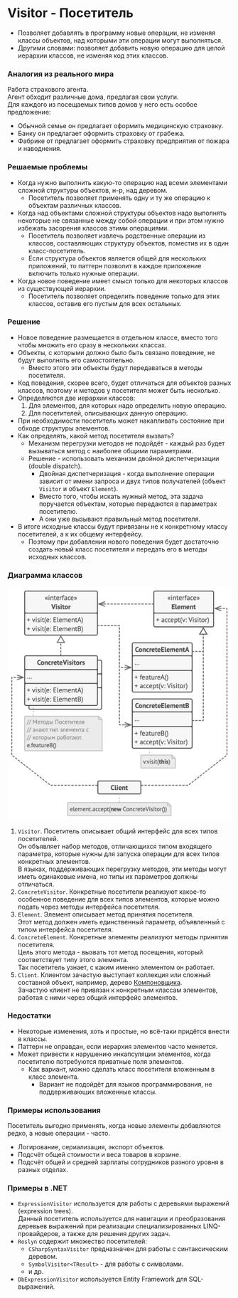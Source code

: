 ﻿# Visitor - Посетитель
* Позволяет добавлять в программу новые операции, не изменяя классы объектов, над которыми эти операции могут выполняться.
* Другими словами: позволяет добавить новую операцию для целой иерархии классов, не изменяя код этих классов.

### Аналогия из реального мира
Работа страхового агента.  
Агент обходит различные дома, предлагая свои услуги.  
Для каждого из посещаемых типов домов у него есть особое предложение:
* Обычной семье он предлагает оформить медицинскую страховку.
* Банку он предлагает оформить страховку от грабежа.
* Фабрике от предлагает оформить страховку предприятия от пожара и наводнения.

### Решаемые проблемы
* Когда нужно выполнить какую-то операцию над всеми элементами сложной структуры объектов, н-р, над деревом.
  * Посетитель позволяет применять одну и ту же операцию к объектам различных классов.
* Когда над объектами сложной структуры объектов надо выполнять некоторые не связанные между собой операции и при этом нужно избежать засорения классов этими операциями.
  * Посетитель позволяет извлечь родственные операции из классов, составляющих структуру объектов, поместив их в один класс-посетитель.
  * Если структура объектов является общей для нескольких приложений, то паттерн позволит в каждое приложение включить только нужные операции.
* Когда новое поведение имеет смысл только для некоторых классов из существующей иерархии.
  * Посетитель позволяет определить поведение только для этих классов, оставив его пустым для всех остальных.

### Решение
* Новое поведение размещается в отдельном классе, вместо того чтобы множить его сразу в нескольких классах.
* Объекты, с которыми должно было быть связано поведение, не будут выполнять его самостоятельно.
  * Вместо этого эти объекты будут передаваться в методы посетителя.
* Код поведения, скорее всего, будет отличаться для объектов разных классов, поэтому и методов у посетителя может быть несколько.
* Определяются две иерархии классов:
  1. Для элементов, для которых надо определить новую операцию.
  2. Для посетителей, описывающих данную операцию.
* При необходимости посетитель может накапливать состояние при обходе структуры элементов.
* Как определять, какой метод посетителя вызвать?
  * Механизм перегрузки методов не подойдёт - каждый раз будет вызываться метод с наиболее общими параметрами.
  * Решение - использовать механизм двойной диспетчеризации (double dispatch).
    * Двойная диспетчеризация - когда выполнение операции зависит от имени запроса и двух типов получателей (объект `Visitor` и объект `Element`).
    * Вместо того, чтобы искать нужный метод, эта задача поручается объектам, которые передаются в параметрах посетителю.
    * А они уже вызывают правильный метод посетителя.
* В итоге исходные классы будут привязаны не к конкретному классу посетителей, а к их общему интерфейсу.
  * Поэтому при добавлении нового поведения будет достаточно создать новый класс посетителя и передать его в методы исходных классов.

### Диаграмма классов
![Class diagram](Visitor.jpg)
1. `Visitor`. Посетитель описывает общий интерфейс для всех типов посетителей.  
Он объявляет набор методов, отличающихся типом входящего параметра, которые нужны для запуска операции для всех типов конкретных элементов.  
В языках, поддерживающих перегрузку методов, эти методы могут иметь одинаковые имена, но типы их параметров должны отличаться.
2. `ConcreteVisitor`. Конкретные посетители реализуют какое-то особенное поведение для всех типов элементов, которые можно подать через методы интерфейса посетителя.
3. `Element`. Элемент описывает метод принятия посетителя.  
Этот метод должен иметь единственный параметр, объявленный с типом интерфейса посетителя.
4. `ConcreteElement`. Конкретные элементы реализуют методы принятия посетителя.  
Цель этого метода - вызвать тот метод посещения, который соответствует типу этого элемента.  
Так посетитель узнает, с каким именно элементом он работает.
5. `Client`. Клиентом зачастую выступает коллекция или сложный составной объект, например, дерево [Компоновщика](../Composite/Composite.md).  
Зачастую клиент не привязан к конкретным классам элементов, работая с ними через общий интерфейс элементов.

### Недостатки
* Некоторые изменения, хоть и простые, но всё-таки придётся внести в классы.
* Паттерн не оправдан, если иерархия элементов часто меняется.
* Может привести к нарушению инкапсуляции элементов, когда посетителю потребуются приватные поля элементов.
  * Как вариант, можно сделать класс посетителя вложенным в класс элемента.
    * Вариант не подойдёт для языков программирования, не поддерживающих вложенные классы.

### Примеры использования
Посетитель выгодно применять, когда новые элементы добавляются редко, а новые операции - часто.
* Логирование, сериализация, экспорт объектов.
* Подсчёт общей стоимости и веса товаров в корзине.
* Подсчёт общей и средней зарплаты сотрудников разного уровня в разных отделах.

### Примеры в .NET
* `ExpressionVisitor` используется для работы с деревьями выражений (expression trees).  
Данный посетитель используется для навигации и преобразования деревьев выражений при реализации специализированных LINQ-провайдеров, а также для решения других задач.
* `Roslyn` содержит множество посетителей:
  * `CSharpSyntaxVisitor` предназначен для работы с синтаксическим деревом.
  * `SymbolVisitor<TResult>` - для работы с символами.
  * и др.
* `DbExpressionVisitor` используется Entity Framework для SQL-выражений.
